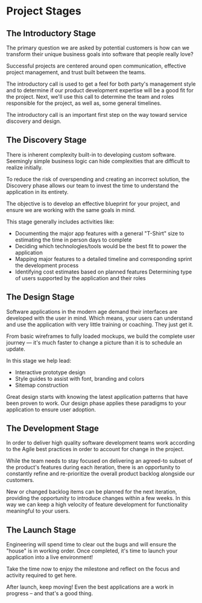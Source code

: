 # Project Stages

## The Introductory Stage  
The primary question we are asked by potential customers is how can we transform their unique business goals into software that people really love?

Successful projects are centered around open communication, effective project management, and trust built between the teams.

The introductory call is used to get a feel for both party's management style and to determine if our product development expertise will be a good fit for the project. Next, we'll use this call to determine the team and roles responsible for the project, as well as, some general timelines.

The introductory call is an important first step on the way toward service discovery and design.

## The Discovery Stage
There is inherent complexity built-in to developing custom software. Seemingly simple business logic can hide complexities that are difficult to realize initially.

To reduce the risk of overspending and creating an incorrect solution, the Discovery phase allows our team to invest the time to understand the application in its entirety.

The objective is to develop an effective blueprint for your project, and ensure we are working with the same goals in mind.

This stage generally includes activities like:

  +  Documenting the major app features with a general "T-Shirt" size to estimating the time in person days to complete
  +  Deciding which technologies/tools would be the best fit to power the application
  +  Mapping major features to a detailed timeline and corresponding sprint the development process
  +  Identifying cost estimates based on planned features
      Determining type of users supported by the application and their roles

## The Design Stage
Software applications in the modern age demand their interfaces are developed with the user in mind. Which means, your users can understand and use the application with very little training or coaching. They just get it.

From basic wireframes to fully loaded mockups, we build the complete user journey — it's much faster to change a picture than it is to schedule an update.

In this stage we help lead:

  + Interactive prototype design
  + Style guides to assist with font, branding and colors
  + Sitemap construction

Great design starts with knowing the latest application patterns that have been proven to work. Our design phase applies these paradigms to your application to ensure user adoption.

## The Development Stage
In order to deliver high quality software development teams work according to the Agile best practices in order to account for change in the project.

While the team needs to stay focused on delivering an agreed-to subset of the product's features during each iteration, there is an opportunity to constantly refine and re-prioritize the overall product backlog alongside our customers.

New or changed backlog items can be planned for the next iteration, providing the opportunity to introduce changes within a few weeks. In this way we can keep a high velocity of feature development for functionality meaningful to your users.

## The Launch Stage
Engineering will spend time to clear out the bugs and will ensure the "house" is in working order. Once completed, it's time to launch your application into a live environment!

Take the time now to enjoy the milestone and reflect on the focus and activity required to get here.

After launch, keep moving! Even the best applications are a work in progress – and that's a good thing.


<comments/>